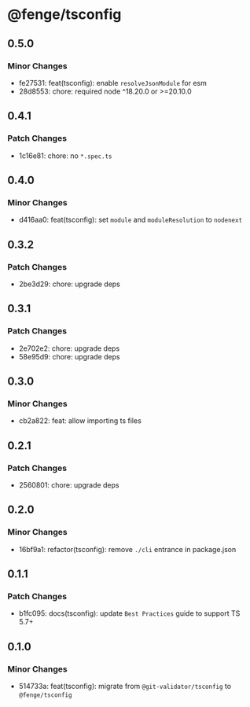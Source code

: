 # @fenge/tsconfig

## 0.5.0

### Minor Changes

- fe27531: feat(tsconfig): enable `resolveJsonModule` for esm
- 28d8553: chore: required node ^18.20.0 or >=20.10.0

## 0.4.1

### Patch Changes

- 1c16e81: chore: no `*.spec.ts`

## 0.4.0

### Minor Changes

- d416aa0: feat(tsconfig): set `module` and `moduleResolution` to `nodenext`

## 0.3.2

### Patch Changes

- 2be3d29: chore: upgrade deps

## 0.3.1

### Patch Changes

- 2e702e2: chore: upgrade deps
- 58e95d9: chore: upgrade deps

## 0.3.0

### Minor Changes

- cb2a822: feat: allow importing ts files

## 0.2.1

### Patch Changes

- 2560801: chore: upgrade deps

## 0.2.0

### Minor Changes

- 16bf9a1: refactor(tsconfig): remove `./cli` entrance in package.json

## 0.1.1

### Patch Changes

- b1fc095: docs(tsconfig): update `Best Practices` guide to support TS 5.7+

## 0.1.0

### Minor Changes

- 514733a: feat(tsconfig): migrate from `@git-validator/tsconfig` to `@fenge/tsconfig`
